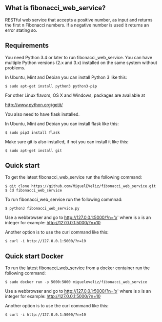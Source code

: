 What is fibonacci_web_service?
-------------

RESTful web service that accepts a positive number, as input and returns the first n Fibonacci numbers.
If a negative number is used it returns an error stating so.

Requirements
------------

You need Python 3.4 or later to run fibonacci_web_service.  You can have multiple Python
versions (2.x and 3.x) installed on the same system without problems.

In Ubuntu, Mint and Debian you can install Python 3 like this:

    $ sudo apt-get install python3 python3-pip

For other Linux flavors, OS X and Windows, packages are available at

  http://www.python.org/getit/
  
You also need to have flask installed.

In Ubuntu, Mint and Debian you can install flask like this:

    $ sudo pip3 install flask
    
Make sure git is also installed, if not you can install it like this:

    $ sudo apt-get install git  


Quick start
-----------
To get the latest fibonacci_web_service run the following command:

    $ git clone https://github.com/MiguelEVeliz/fibonacci_web_service.git
    $ cd fibonacci_web_service

To run fibonacci_web_service run the following commnad:

    $ python3 fibonacci_web_service.py

Use a webbrowser and go to http://127.0.0.1:5000/?n='x' where is x is an integer for example: http://127.0.0.1:5000/?n=10

Another option is to use the curl command like this:

    $ curl -i http://127.0.0.1:5000/?n=10
    
Quick start Docker
-----------    
To run the latest fibonacci_web_service from a docker container run the following command:


    $ sudo docker run -p 5000:5000 migueleveliz/fibonacci_web_service
 
 
 Use a webbrowser and go to http://127.0.0.1:5000/?n='x' where is x is an integer for example: http://127.0.0.1:5000/?n=10

Another option is to use the curl command like this:

    $ curl -i http://127.0.0.1:5000/?n=10

